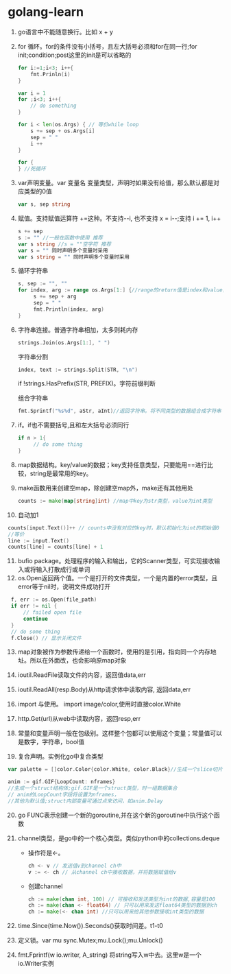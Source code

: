 # golang-learn

1. go语言中不能随意换行。比如 x + y
2. for 循环。for的条件没有小括号，且左大括号必须和for在同一行;for init;condition;post这里的init是可以省略的
    ```go
    for i:=1;i<3; i++{
        fmt.Prinln(i)
    }
    
    var i = 1
    for ;i<3; i++{
        // do something
    }
   
    for i < len(os.Args) { // 等价while loop
        s += sep + os.Args[i]
        sep = " "
        i ++
    }
   
    for {
    } //死循环
    ```

3. var声明变量。var 变量名 变量类型，声明时如果没有给值，那么默认都是对应类型的0值
    ```go
    var s, sep string
    ```
   
4. 赋值。支持赋值运算符 +=这种。不支持--i, 也不支持 x = i--;支持 i += 1, i++
    ```go
    s += sep
    s := "" //一般在函数中使用 推荐
    var s string //s = ""空字符 推荐
    var s = "" 同时声明多个变量时采用
    var s string = "" 同时声明多个变量时采用
    ```
   
5. 循环字符串
   ```go
   s, sep := "", ""
   for index, arg := range os.Args[1:] {//range的return值是index和value，但index是从0开始，不受后面的影响
        s += sep + arg
        sep = " "
        fmt.Println(index, arg)
   }
   ```
   
6. 字符串连接。普通字符串相加，太多则耗内存
   ```go
   strings.Join(os.Args[1:], " ")
   ```
   
   字符串分割
   ```go
   index, text := strings.Split(STR, "\n")
   ```   

   if !strings.HasPrefix(STR, PREFIX)。字符前缀判断

   组合字符串
   ```go
   fmt.Sprintf("%s%d", aStr, aInt)//返回字符串。将不同类型的数据组合成字符串
   ```

7. if。if也不需要括号,且和左大括号必须同行
   ```go
   if n > 1{
        // do some thing
   }
   ```      

8. map数据结构。key/value的数据；key支持任意类型，只要能用==进行比较，string是最常用的key。
9. make函数用来创建空map，除创建空map外，make还有其他用处
   ```go
   counts := make(map[string]int) //map中key为str类型，value为int类型
   ```
   
10. 自动加1
   ```go
   counts[input.Text()]++ // counts中没有对应的key时，默认初始化为int的初始值0
   //等价
   line := input.Text()
   counts[line] = counts[line] + 1
   ```

11. bufio package。处理程序的输入和输出，它的Scanner类型，可实现接收输入或将输入打散成行或单词
12. os.Open返回两个值。一个是打开的文件类型，一个是内置的error类型，且error等于nil时，说明文件成功打开
   ```go
    f, err := os.Open(file_path)
    if err != nil {
        // failed open file
        continue
    }
    // do some thing
    f.Close() // 显示关闭文件
   ```

13. map对象被作为参数传递给一个函数时，使用的是引用，指向同一个内存地址。所以在外面改，也会影响原map对象
14. ioutil.ReadFile读取文件的内容，返回值data,err
15. ioutil.ReadAll(resp.Body)从http请求体中读取内容, 返回data,err

16. import 与使用。 import image/color,使用时直接color.White
17. http.Get(url)从web中读取内容，返回resp,err
18. 常量和变量声明一般在包级别。这样整个包都可以使用这个变量；常量值可以是数字，字符串，bool值
19. 复合声明。实例化go中复合类型
   ```go
   var palette = []color.Color{color.White, color.Black}//生成一个slice切片
   ```

   ```go
   anim := gif.GIF{LoopCount: nframes} 
   //生成一个struct结构体;gif.GIF是一个struct类型，时一组数据集合
   // anim的LoopCount字段将设置为nframes，
   //其他为默认值;struct内部变量可通过点来访问，如anim.Delay
   ```

20. go FUNC表示创建一个新的goroutine,并在这个新的goroutine中执行这个函数
21. channel类型，是go中的一个核心类型。类似python中的collections.deque
    * 操作符是<-。
       ```go
      ch <- v // 发送值v到channel ch中
      v := <- ch // 从channel ch中接收数据，并将数据赋值给v
       ```
      
    * 创建channel
      ```go
      ch := make(chan int, 100) // 可接收和发送类型为int的数据,容量是100
      ch := make(chan <- float64) // 只可以用来发送float64类型的数据到ch
      ch := make(<- chan int) //只可以用来给其他参数接收int类型的数据
      ```

22. time.Since(time.Now()).Seconds()获取时间差。t1-t0
23. 定义锁。var mu sync.Mutex;mu.Lock();mu.Unlock()
24. fmt.Fprintf(w io.writer, A_string) 将string写入w中去。这里w是一个io.Writer实例
